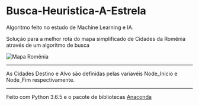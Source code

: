 # Busca-Heuristica-A-Estrela

Algoritmo feito no estudo de Machine Learning e IA.

Solução para a melhor rota do mapa simplificado de Cidades da Romênia através de um algoritmo de busca

<img src="http://slideplayer.com.br/1807555/9/images/5/Rom%C3%AAnia+com+custos+em+km.jpg" alt="Mapa Romênia" />

---

As Cidades Destino e Alvo são definidas pelas variavéis Node_Inicio e Node_Fim respectivamente.

---

Feito com Python 3.6.5 e o pacote de bibliotecas <a href="https://anaconda.org/anaconda/python">Anaconda</a>
